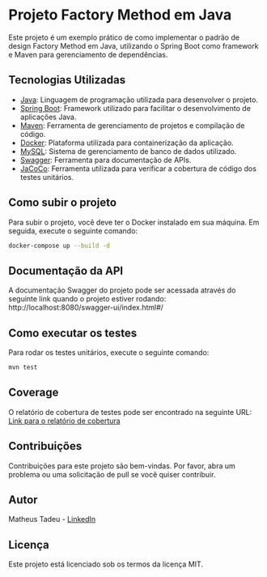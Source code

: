 # Projeto Factory Method em Java

Este projeto é um exemplo prático de como implementar o padrão de design Factory Method em Java, utilizando o Spring Boot como framework e Maven para gerenciamento de dependências.


## Tecnologias Utilizadas
- [Java](https://www.java.com/): Linguagem de programação utilizada para desenvolver o projeto.
- [Spring Boot](https://spring.io/projects/spring-boot): Framework utilizado para facilitar o desenvolvimento de aplicações Java.
- [Maven](https://maven.apache.org/): Ferramenta de gerenciamento de projetos e compilação de código.
- [Docker](https://www.docker.com/): Plataforma utilizada para containerização da aplicação.
- [MySQL](https://www.mysql.com/): Sistema de gerenciamento de banco de dados utilizado.
- [Swagger](https://swagger.io/): Ferramenta para documentação de APIs.
- [JaCoCo](https://www.eclemma.org/jacoco/): Ferramenta utilizada para verificar a cobertura de código dos testes unitários.


## Como subir o projeto

Para subir o projeto, você deve ter o Docker instalado em sua máquina. Em seguida, execute o seguinte comando:

```bash
docker-compose up --build -d
```


## Documentação da API

A documentação Swagger do projeto pode ser acessada através do seguinte link quando o projeto estiver rodando: http://localhost:8080/swagger-ui/index.html#/


## Como executar os testes

Para rodar os testes unitários, execute o seguinte comando:

```bash
mvn test
```


## Coverage

O relatório de cobertura de testes pode ser encontrado na seguinte URL: [Link para o relatório de cobertura](http://localhost:63343/factory-method-in-java/attribute/target/site/jacoco/index.html)


## Contribuições

Contribuições para este projeto são bem-vindas. Por favor, abra um problema ou uma solicitação de pull se você quiser contribuir.


## Autor

Matheus Tadeu - [LinkedIn](https://www.linkedin.com/in/matheus-tadeu-482a00134/)


## Licença

Este projeto está licenciado sob os termos da licença MIT.
